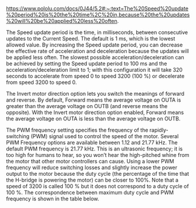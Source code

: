 https://www.pololu.com/docs/0J44/5.2#:~:text=The%20Speed%20update%20period%20is%20the%20time%2C%20in,because%20the%20updates%20will%20be%20applied%20less%20often.

The Speed update period is the time, in milliseconds, between consecutive updates to the Current Speed. The default is 1 ms, which is the lowest allowed value. By increasing the Speed update period, you can decrease the effective rate of acceleration and deceleration because the updates will be applied less often. The slowest possible acceleration/deceleration can be achieved by setting the Speed update period to 100 ms and the acceleration/deceleration limit to 1; with this configuration it will take 320 seconds to accelerate from speed 0 to speed 3200 (100 %) or decelerate from speed 3200 to speed 0.

The Invert motor direction option lets you switch the meanings of forward and reverse. By default, Forward means the average voltage on OUTA is greater than the average voltage on OUTB (and reverse means the opposite). With the Invert motor direction option enabled, Forward means the average voltage on OUTA is less than the average voltage on OUTB.

The PWM frequency setting specifies the frequency of the rapidly-switching (PWM) signal used to control the speed of the motor. Several PWM Frequency options are available between 1.12 and 21.77 kHz. The default PWM frequency is 21.77 kHz. This is an ultrasonic frequency; it is too high for humans to hear, so you won’t hear the high-pitched whine from the motor that other motor controllers can cause. Using a lower PWM frequency will reduce switching losses and slightly increase the power output to the motor because the duty cycle (the percentage of the time that the H-bridge is powering the motor) can be closer to 100%. Note that a speed of 3200 is called 100 % but it does not correspond to a duty cycle of 100 %. The correspondence between maximum duty cycle and PWM frequency is shown in the table below.